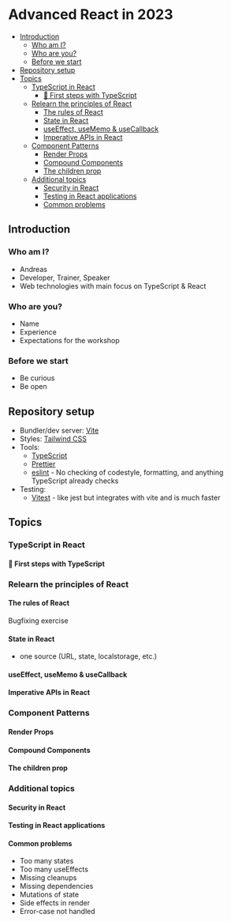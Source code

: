 <link rel="stylesheet" href="./README.css">
<script src="./README.js"></script>

# Advanced React in 2023

- [Introduction](#introduction)
  - [Who am I?](#who-am-i)
  - [Who are you?](#who-are-you)
  - [Before we start](#before-we-start)
- [Repository setup](#repository-setup)
- [Topics](#topics)
  - [TypeScript in React](#typescript-in-react)
    - [💪 First steps with TypeScript](#-first-steps-with-typescript)
  - [Relearn the principles of React](#relearn-the-principles-of-react)
    - [The rules of React](#the-rules-of-react)
    - [State in React](#state-in-react)
    - [useEffect, useMemo \& useCallback](#useeffect-usememo--usecallback)
    - [Imperative APIs in React](#imperative-apis-in-react)
  - [Component Patterns](#component-patterns)
    - [Render Props](#render-props)
    - [Compound Components](#compound-components)
    - [The children prop](#the-children-prop)
  - [Additional topics](#additional-topics)
    - [Security in React](#security-in-react)
    - [Testing in React applications](#testing-in-react-applications)
    - [Common problems](#common-problems)

## Introduction

### Who am I?

- Andreas
- Developer, Trainer, Speaker
- Web technologies with main focus on TypeScript & React

### Who are you?

- Name
- Experience
- Expectations for the workshop

### Before we start

- Be curious
- Be open

## Repository setup

- Bundler/dev server: [Vite](https://vitejs.dev/)
- Styles: [Tailwind CSS](https://tailwindcss.com/)
- Tools:
  - [TypeScript](https://www.typescriptlang.org/)
  - [Prettier](https://prettier.io/)
  - [eslint](https://eslint.org/) - No checking of codestyle, formatting, and anything TypeScript already checks
- Testing:
  - [Vitest](https://vitest.dev/) - like jest but integrates with vite and is much faster

## Topics

### TypeScript in React

#### 💪 First steps with TypeScript

### Relearn the principles of React

#### The rules of React

Bugfixing exercise

#### State in React

- one source (URL, state, localstorage, etc.)

#### useEffect, useMemo & useCallback

#### Imperative APIs in React

### Component Patterns

#### Render Props

#### Compound Components

#### The children prop

### Additional topics

#### Security in React

#### Testing in React applications

#### Common problems

- Too many states
- Too many useEffects
- Missing cleanups
- Missing dependencies
- Mutations of state
- Side effects in render
- Error-case not handled
